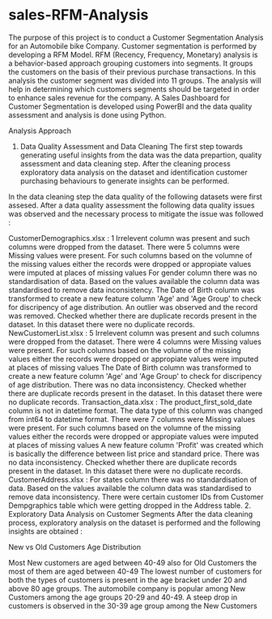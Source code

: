 # sales-RFM-Analysis
The purpose of this project is to conduct a Customer Segmentation Analysis for an Automobile bike Company. Customer segmentation is performed by developing a RFM Model. RFM (Recency, Frequency, Monetary) analysis is a behavior-based approach grouping customers into segments. It groups the customers on the basis of their previous purchase transactions. In this analysis the customer segment was divided into 11 groups. The analysis will help in determining which customers segments should be targeted in order to enhance sales revenue for the company. A Sales Dashboard for Customer Segmentation is developed using PowerBI and the data quality assessment and analysis is done using Python.

Analysis Approach
1. Data Quality Assessment and Data Cleaning
The first step towards generating useful insights from the data was the data prepartion, quality assessment and data cleaning step. After the cleaning process exploratory data analysis on the dataset and identification customer purchasing behaviours to generate insights can be performed.

In the data cleaning step the data quality of the following datasets were first assesed. After a data quality assessment the following data quality issues was observed and the necessary process to mitigate the issue was followed :

CustomerDemographics.xlsx :
1 Irrelevent column was present and such columns were dropped from the dataset.
There were 5 columns were Missing values were present. For such columns based on the volumne of the missing values either the records were dropped or appropiate values were imputed at places of missing values
For gender column there was no standardisation of data. Based on the values available the column data was standardised to remove data inconsistency.
The Date of Birth column was transformed to create a new feature column 'Age' and 'Age Group' to check for discripency of age distribution. An outlier was observed and the record was removed.
Checked whether there are duplicate records present in the dataset. In this dataset there were no duplicate records.
NewCustomerList.xlsx :
5 Irrelevent column was present and such columns were dropped from the dataset.
There were 4 columns were Missing values were present. For such columns based on the volumne of the missing values either the records were dropped or appropiate values were imputed at places of missing values
The Date of Birth column was transformed to create a new feature column 'Age' and 'Age Group' to check for discripency of age distribution.
There was no data inconsistency.
Checked whether there are duplicate records present in the dataset. In this dataset there were no duplicate records.
Transaction_data.xlsx :
The product_first_sold_date column is not in datetime format. The data type of this column was changed from int64 to datetime format.
There were 7 columns were Missing values were present. For such columns based on the volumne of the missing values either the records were dropped or appropiate values were imputed at places of missing values
A new feature column 'Profit' was created which is basically the difference between list price and standard price.
There was no data inconsistency.
Checked whether there are duplicate records present in the dataset. In this dataset there were no duplicate records.
CustomerAddress.xlsx :
For states column there was no standardisation of data. Based on the values available the column data was standardised to remove data inconsistency.
There were certain customer IDs from Customer Dempgraphics table which were getting dropped in the Address table.
2. Exploratory Data Analysis on Customer Segments
After the data cleaning process, exploratory analysis on the dataset is performed and the following insights are obtained :

New vs Old Customers Age Distribution

Most New customers are aged between 40-49 also for Old Customers the most of them are aged between 40-49
The lowest number of customers for both the types of customers is present in the age bracket under 20 and above 80 age groups.
The automobile company is popular among New Customers among the age groups 20-29 and 40-49.
A steep drop in customers is observed in the 30-39 age group among the New Customers
